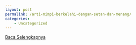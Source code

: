 ```yaml
---
layout: post
permalink: /arti-mimpi-berkelahi-dengan-setan-dan-menang/
categories:
    - Uncategorized
---
```


[Baca Selengkapnya](/05)
